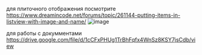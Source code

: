 для плиточного отображения посмотрите
https://www.dreamincode.net/forums/topic/261144-putting-items-in-listview-with-image-and-name/
![image](https://user-images.githubusercontent.com/52165649/152635481-5e74f3fc-e05a-457c-843e-6de44d4ffec6.png)

для работы с докумментами
https://drive.google.com/file/d/1cCFxPHUg1TrBhFqfx4WnSz8KSY7jsCdb/view
